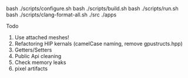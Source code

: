 bash ./scripts/configure.sh
bash ./scripts/build.sh
bash ./scripts/run.sh
bash ./scripts/clang-format-all.sh ./src ./apps

Todo
1. Use attached meshes!
2. Refactoring HIP kernals (camelCase naming, remove gpustructs.hpp)
3. Getters/Setters
4. Public Api cleaning
5. Check memory leaks
6. pixel artifacts